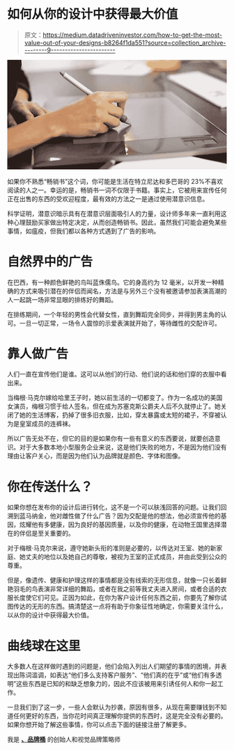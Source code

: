 # 如何从你的设计中获得最大价值

> 原文：<https://medium.datadriveninvestor.com/how-to-get-the-most-value-out-of-your-designs-b8264f1da551?source=collection_archive---------9----------------------->

![](img/f66de9782b2febcacae78e57f3ebec13.png)

如果你不熟悉“畅销书”这个词，你可能是生活在特立尼达和多巴哥的 23%不喜欢阅读的人之一。幸运的是，畅销书一词不仅限于书籍。事实上，它被用来宣传任何正在出售的东西的受欢迎程度，最有效的方法之一是通过使用潜意识信息。

科学证明，潜意识暗示具有在潜意识层面吸引人的力量，设计师多年来一直利用这种心理鼓励买家做出特定决定，从而创造畅销书。因此，虽然我们可能会避免某些事情，如瘟疫，但我们都以各种方式遇到了广告的影响。

# 自然界中的广告

在巴西，有一种颜色鲜艳的鸟叫蓝侏儒鸟。它的身高约为 12 毫米，以开发一种精确的方式来吸引潜在的伴侣而闻名，方法是与另外三个没有被邀请参加表演高潮的人一起跳一场非常显眼的排练好的舞蹈。

在排练期间，一个年轻的男性会代替女性，直到舞蹈完全同步，并得到男主角的认可。一旦一切正常，一场令人震惊的示爱表演就开始了，等待雌性的交配许可。

# **靠人做广告**

人们一直在宣传他们是谁。这可以从他们的行动、他们说的话和他们穿的衣服中看出来。

当梅根·马克尔嫁给哈里王子时，她以前生活的一切都变了。作为一名成功的美国女演员，梅根习惯于给人签名，但在成为苏塞克斯公爵夫人后不久就停止了。她关闭了她的生活博客，扔掉了很多旧衣服，比如，穿太暴露或太短的裙子，不穿被认为是皇室成员的连裤袜。

所以广告无处不在，但它的目的是如果你有一些有意义的东西要说，就要创造意识。对于大多数本地小型服务企业来说，这是他们失败的地方，不是因为他们没有理由让客户关心，而是因为他们认为品牌就是颜色、字体和图像。

# **你在传送什么？**

如果你想在发布你的设计后进行转化，这不是一个可以肤浅回答的问题。让我们回溯到蓝马纳金，他对雌性做了什么广告？因为交配是他的想法，他必须宣传他的基因，炫耀他有多健康，因为良好的基因质量，以及你的健康，在动物王国里选择潜在的伴侣是至关重要的。

对于梅根·马克尔来说，遵守她新头衔的准则是必要的，以传达对王室、她的新家庭、她丈夫的地位以及她自己的尊敬，被视为王室的正式成员，并由此受到公众的尊重。

但是，像遗传、健康和护理这样的事情都是没有线索的无形信息，就像一只长着鲜艳羽毛的鸟表演非常详细的舞蹈，或者在我之前等我丈夫进入房间，或者合适的衣服长度使它们可见。正因为如此，在你为客户设计任何东西之前，你要先了解你试图传达的无形的东西。搞清楚这一点将有助于你象征性地确定，你需要关注什么，以从你的设计中获得最大价值。

# 曲线球在这里

大多数人在这样做时遇到的问题是，他们会陷入列出人们期望的事情的困境，并表现出陈词滥调，如表达“他们多么支持客户服务”、“他们真的在乎”或“他们有多透明”这些东西是已知的和缺乏想象力的，因此不应该被用来引诱任何人和你一起工作。

一旦我们到了这一步，一些人会默认为抄袭，原因有很多，从现在需要赚钱到不知道任何更好的东西，当你花时间真正理解你提供的东西时，这是完全没有必要的。如果你想开始了解这些事情，你可以点击下面的链接注册了解更多。

我是 [**、品牌桶**](http://bit.ly/TheBrandTUB) 的创始人和视觉品牌策略师